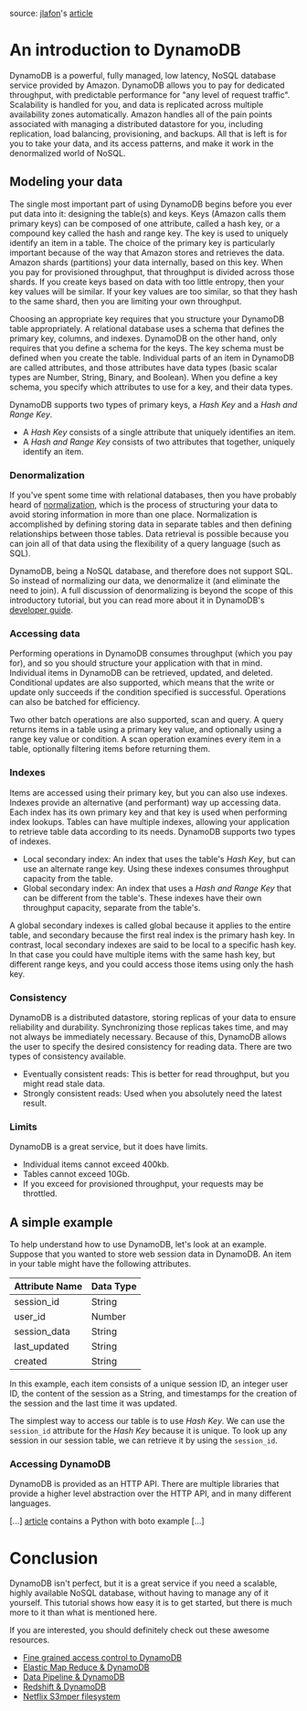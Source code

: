 source: [jlafon](https://gist.github.com/jlafon)'s [article](https://gist.github.com/jlafon/d8f91086e3d00c4bff3b)

# An introduction to DynamoDB

DynamoDB is a powerful, fully managed, low latency, NoSQL database service provided by Amazon. DynamoDB allows you to pay for dedicated throughput, with predictable performance for "any level of request traffic". Scalability is handled for you, and data is replicated across multiple availability zones automatically. Amazon handles all of the pain points associated with managing a distributed datastore for you, including replication, load balancing, provisioning, and backups. All that is left is for you to take your data, and its access patterns, and make it work in the denormalized world of NoSQL.

## Modeling your data

The single most important part of using DynamoDB begins before you ever put data into it: designing the table(s) and keys. Keys (Amazon calls them primary keys) can be composed of one attribute, called a hash key, or a compound key called the hash and range key. The key is used to uniquely identify an item in a table. The choice of the primary key is particularly important because of the way that Amazon stores and retrieves the data. Amazon shards (partitions) your data internally, based on this key. When you pay for provisioned throughput, that throughput is divided across those shards. If you create keys based on data with too little entropy, then your key values will be similar. If your key values are too similar, so that they hash to the same shard, then you are limiting your own throughput.

Choosing an appropriate key requires that you structure your DynamoDB table appropriately. A relational database uses a schema that defines the primary key, columns, and indexes. DynamoDB on the other hand, only requires that you define a schema for the keys. The key schema must be defined when you create the table. Individual parts of an item in DynamoDB are called attributes, and those attributes have data types (basic scalar types are Number, String, Binary, and Boolean). When you define a key schema, you specify which attributes to use for a key, and their data types.

DynamoDB supports two types of primary keys, a *Hash Key* and a *Hash and Range Key*.

* A *Hash Key* consists of a single attribute that uniquely identifies an item.
* A *Hash and Range Key* consists of two attributes that together, uniquely identify an item.


### Denormalization

If you've spent some time with relational databases, then you have probably heard of [normalization](http://en.wikipedia.org/wiki/Database_normalization), which is the process of structuring your data to avoid storing information in more than one place. Normalization is accomplished by defining storing data in separate tables and then defining relationships between those tables. Data retrieval is possible because you can join all of that data using the flexibility of a query language (such as SQL).

DynamoDB, being a NoSQL database, and therefore does not support SQL. So instead of normalizing our data, we denormalize it (and eliminate the need to join). A full discussion of denormalizing is beyond the scope of this introductory tutorial, but you can read more about it in DynamoDB's [developer guide](http://docs.aws.amazon.com/amazondynamodb/latest/developerguide/DataModel.html).

### Accessing data

Performing operations in DynamoDB consumes throughput (which you pay for), and so you should structure your application with that in mind. Individual items in DynamoDB can be retrieved, updated, and deleted. Conditional updates are also supported, which means that the write or update only succeeds if the condition specified is successful. Operations can also be batched for efficiency.

Two other batch operations are also supported, scan and query. A query returns items in a table using a primary key value, and optionally using a range key value or condition. A scan operation examines every item in a table, optionally filtering items before returning them.

### Indexes

Items are accessed using their primary key, but you can also use indexes. Indexes provide an alternative (and performant) way up accessing data. Each index has its own primary key and that key is used when performing index lookups. Tables can have multiple indexes, allowing your application to retrieve table data according to its needs. DynamoDB supports two types of indexes.

* Local secondary index: An index that uses the table's *Hash Key*, but can use an alternate range key. Using these indexes consumes throughput capacity from the table.
* Global secondary index: An index that uses a *Hash and Range Key* that can be different from the table's. These indexes have their own throughput capacity, separate from the table's.

A global secondary indexes is called global because it applies to the entire table, and secondary because the first real index is the primary hash key. In contrast, local secondary indexes are said to be local to a specific hash key. In that case you could have multiple items with the same hash key, but different range keys, and you could access those items using only the hash key.

### Consistency

DynamoDB is a distributed datastore, storing replicas of your data to ensure reliability and durability. Synchronizing those replicas takes time, and may not always be immediately necessary. Because of this, DynamoDB allows the user to specify the desired consistency for reading data. There are two types of consistency available.

* Eventually consistent reads: This is better for read throughput, but you might read stale data.
* Strongly consistent reads: Used when you absolutely need the latest result.

### Limits

DynamoDB is a great service, but it does have limits.

* Individual items cannot exceed 400kb.
* Tables cannot exceed 10Gb.
* If you exceed for provisioned throughput, your requests may be throttled.

## A simple example

To help understand how to use DynamoDB, let's look at an example. Suppose that you wanted to store web session data in DynamoDB. An item in your table might have the following attributes.

| Attribute Name | Data Type |
| ---------------|-----------|
| session_id     | String    |
| user_id        | Number    |
| session_data   | String    |
| last_updated   | String    |
| created        | String    |

In this example, each item consists of a unique session ID, an integer user ID, the content of the session as a String, and timestamps for the creation of the session and the last time it was updated.

The simplest way to access our table is to use *Hash Key*. We can use the `session_id` attribute for the *Hash Key* because it is unique. To look up any session in our session table, we can retrieve it by using the `session_id`.

### Accessing DynamoDB
DynamoDB is provided as an HTTP API. There are multiple libraries that provide a higher level abstraction over the HTTP API, and in many different languages.

[...]
[article](https://gist.github.com/jlafon/d8f91086e3d00c4bff3b) contains a Python with boto example
[...]

# Conclusion
DynamoDB isn't perfect, but it is a great service if you need a scalable, highly available NoSQL database, without having to manage any of it yourself. This tutorial shows how easy it is to get started, but there is much more to it than what is mentioned here.

If you are interested, you should definitely check out these awesome resources.

* [Fine grained access control to DynamoDB](http://docs.amazonaws.cn/en_us/amazondynamodb/latest/developerguide/UsingIAMWithDDB.html)
* [Elastic Map Reduce & DynamoDB](http://aws.amazon.com/blogs/aws/aws-howto-using-amazon-elastic-mapreduce-with-dynamodb/)
* [Data Pipeline & DynamoDB](http://docs.aws.amazon.com/datapipeline/latest/DeveloperGuide/dp-importexport-ddb-part2.html)
* [Redshift & DynamoDB](http://docs.aws.amazon.com/amazondynamodb/latest/developerguide/RedshiftforDynamoDB.html)
* [Netflix S3mper filesystem](http://techblog.netflix.com/2014/01/s3mper-consistency-in-cloud.html)